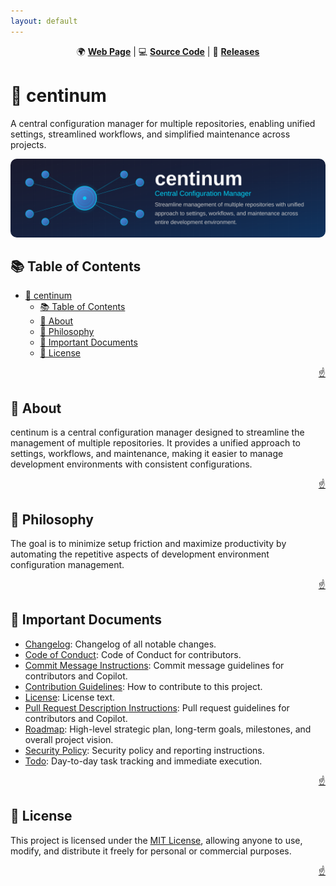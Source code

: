 ```yaml
---
layout: default
---
```


<!-- markdownlint-disable MD024 MD033 MD041 -->

<a id="top"></a>

<div align=center>

<p>
  🌍 <strong><a href="https://imfsiddiqui.github.io/{{ site.repository_name }}">Web Page</a></strong>
  |
  💻 <strong><a href="https://github.com/imfsiddiqui/{{ site.repository_name }}">Source Code</a></strong>
  |
  🚀 <strong><a href="https://github.com/imfsiddiqui/{{ site.repository_name }}/releases">Releases</a></strong>
</p>

</div>

# 🧠 centinum

A central configuration manager for multiple repositories, enabling unified settings, streamlined workflows, and simplified maintenance across projects.

<div align="center">
  <img
    src="./assets/images/centinum-banner-wide.svg"
    style="border-radius: 10px"
    alt="centinum project banner"
  />
</div>

## 📚 Table of Contents

- [🧠 centinum](#-centinum)
  - [📚 Table of Contents](#-table-of-contents)
  - [📌 About](#-about)
  - [🧘 Philosophy](#-philosophy)
  - [📄 Important Documents](#-important-documents)
  - [📜 License](#-license)

<p align="right"><a href="#top">☝️</a></p>

## 📌 About

centinum is a central configuration manager designed to streamline the management of multiple repositories. It provides a unified approach to settings, workflows, and maintenance, making it easier to manage development environments with consistent configurations.

<p align="right"><a href="#top">☝️</a></p>

## 🧘 Philosophy

The goal is to minimize setup friction and maximize productivity by automating the repetitive aspects of development environment configuration management.

<p align="right"><a href="#top">☝️</a></p>

## 📄 Important Documents

- [Changelog](https://github.com/imfsiddiqui/centinum/blob/main/docs/CHANGELOG.md): Changelog of all notable changes.
- [Code of Conduct](https://github.com/imfsiddiqui/centinum/blob/main/docs/CODE-OF-CONDUCT.md): Code of Conduct for contributors.
- [Commit Message Instructions](https://github.com/imfsiddiqui/centinum/blob/main/.github/copilot/commit-message-instructions.md): Commit message guidelines for contributors and Copilot.
- [Contribution Guidelines](https://github.com/imfsiddiqui/centinum/blob/main/docs/CONTRIBUTING.md): How to contribute to this project.
- [License](https://github.com/imfsiddiqui/centinum/blob/main/LICENSE.md): License text.
- [Pull Request Description Instructions](https://github.com/imfsiddiqui/centinum/blob/main/.github/copilot/pull-request-description-instructions.md): Pull request guidelines for contributors and Copilot.
- [Roadmap](https://github.com/imfsiddiqui/centinum/blob/main/docs/ROADMAP.md): High-level strategic plan, long-term goals, milestones, and overall project vision.
- [Security Policy](https://github.com/imfsiddiqui/centinum/blob/main/docs/SECURITY.md): Security policy and reporting instructions.
- [Todo](https://github.com/imfsiddiqui/centinum/blob/main/docs/TODO.md): Day-to-day task tracking and immediate execution.

<p align="right"><a href="#top">☝️</a></p>

## 📜 License

This project is licensed under the [MIT License](https://github.com/imfsiddiqui/centinum/blob/main/LICENSE.md), allowing anyone to use, modify, and distribute it freely for personal or commercial purposes.

<p align="right"><a href="#top">☝️</a></p>
